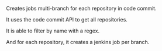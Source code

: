 Creates jobs multi-branch for each repository in code commit.

It uses the code commit API to get all repositories.

It is able to filter by name with a regex.

And for each repository, it creates a jenkins job per branch.
